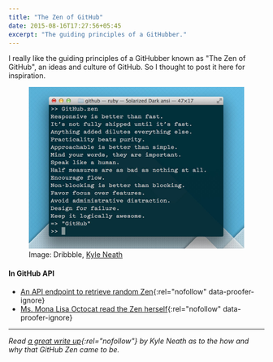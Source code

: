 ```yaml
---
title: "The Zen of GitHub"
date: 2015-08-16T17:27:56+05:45
excerpt: "The guiding principles of a GitHubber."
---
```


I really like the guiding principles of a GitHubber known as "The Zen of GitHub", an ideas and culture of GitHub. So I thought to post it here for inspiration.

<figure>
  <a href="/uploads/2015/20150816-the-zen-of-github.jpg">
    <img src="/uploads/2015/20150816-the-zen-of-github.jpg" alt="The Zen of GitHub" title="The Zen of GitHub">
  </a>
  <figcaption>Image: Dribbble, <a href="http://dribbble.com/shots/808470-The-Zen-of-GitHub" rel="nofollow">Kyle Neath</a></figcaption>
</figure>

#### In GitHub API

* [An API endpoint to retrieve random Zen](http://api.github.com/zen){:rel="nofollow" data-proofer-ignore}
* [Ms. Mona Lisa Octocat read the Zen herself](http://api.github.com/octocat){:rel="nofollow" data-proofer-ignore}

---

*Read [a great write up](http://warpspire.com/posts/taste/){:rel="nofollow"} by Kyle Neath as to the how and why that GitHub Zen came to be.*
